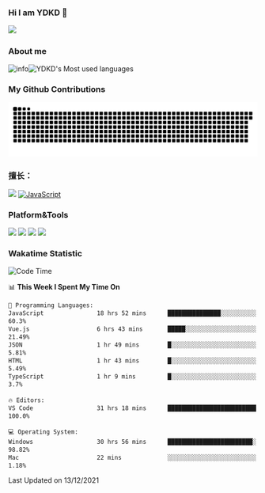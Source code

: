 ### Hi I am YDKD 👋

![](https://visitor-badge.glitch.me/badge?page_id=YDKD.readme)

### About me
![info](https://github-readme-stats.vercel.app/api?username=YDKD&show_icons=true&theme=cobalt)![YDKD's Most used languages](https://github-readme-stats.vercel.app/api/top-langs/?username=YDKD&layout=compact&hide_border=true&langs_count=8)

### My Github Contributions
![](https://raw.githubusercontent.com/YDKD/YDKD/main/assets/github-contribution-grid-snake.svg)

### 擅长：<br />
[![](https://img.shields.io/badge/-Vue.js-007396?style=flat-square&logo=Vue.js&logoColor=#4FC08D)](https://cn.vuejs.org/)
[![JavaScript](https://img.shields.io/badge/-JavaScript-f7e018?style=flat-square&logo=javascript&logoColor=white)]()

### Platform&Tools <br/>

[![]( https://img.shields.io/badge/macOS-Big%20Sur-292e33?style=flat-square&logo=apple&logoColor=ffffff )]() [![](https://img.shields.io/badge/Windows-10-2376bc?style=flat-square&logo=windows&logoColor=ffffff)]() [![]( https://img.shields.io/badge/IDE-Visual%20Studio%20Code-blue?style=flat-square&logo=visual-studio-code&logoColor=ffffff )]() [![]( https://img.shields.io/badge/iPhone-12-999999?style=flat-square&logo=apple&logoColor=ffffff)]() <br />

### Wakatime Statistic
<!--START_SECTION:waka-->
![Code Time](http://img.shields.io/badge/Code%20Time-228%20hrs%2055%20mins-blue)

📊 **This Week I Spent My Time On** 

```text
💬 Programming Languages: 
JavaScript               18 hrs 52 mins      ███████████████░░░░░░░░░░   60.3% 
Vue.js                   6 hrs 43 mins       █████░░░░░░░░░░░░░░░░░░░░   21.49% 
JSON                     1 hr 49 mins        █░░░░░░░░░░░░░░░░░░░░░░░░   5.81% 
HTML                     1 hr 43 mins        █░░░░░░░░░░░░░░░░░░░░░░░░   5.49% 
TypeScript               1 hr 9 mins         █░░░░░░░░░░░░░░░░░░░░░░░░   3.7%

🔥 Editors: 
VS Code                  31 hrs 18 mins      █████████████████████████   100.0%

💻 Operating System: 
Windows                  30 hrs 56 mins      ████████████████████████░   98.82% 
Mac                      22 mins             ░░░░░░░░░░░░░░░░░░░░░░░░░   1.18%

```


 Last Updated on 13/12/2021
<!--END_SECTION:waka-->

<!--
**YDKD/YDKD** is a ✨ _special_ ✨ repository because its `README.md` (this file) appears on your GitHub profile.

Here are some ideas to get you started:

- 🔭 I’m currently working on ...
- 🌱 I’m currently learning ...
- 👯 I’m looking to collaborate on ...
- 🤔 I’m looking for help with ...
- 💬 Ask me about ...
- 📫 How to reach me: ...
- 😄 Pronouns: ...
- ⚡ Fun fact: ...
-->
